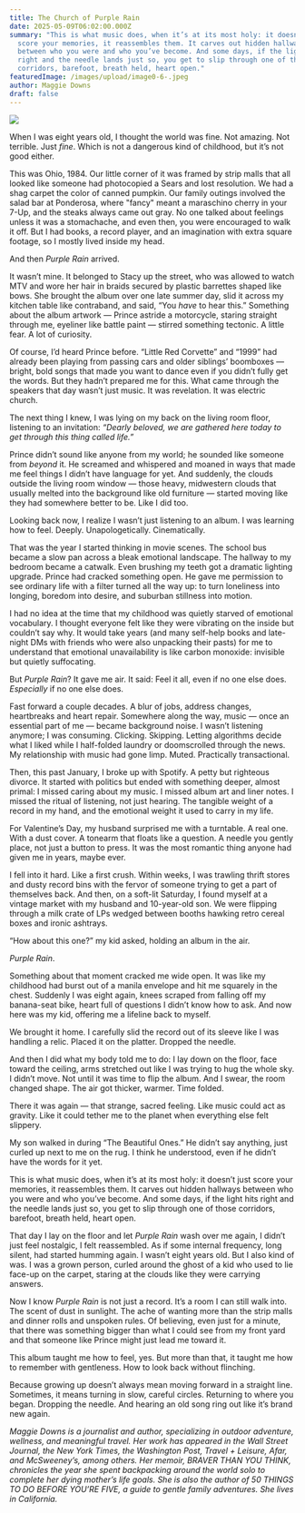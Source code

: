 ```yaml
---
title: The Church of Purple Rain
date: 2025-05-09T06:02:00.000Z
summary: "This is what music does, when it’s at its most holy: it doesn’t just
  score your memories, it reassembles them. It carves out hidden hallways
  between who you were and who you’ve become. And some days, if the light hits
  right and the needle lands just so, you get to slip through one of those
  corridors, barefoot, breath held, heart open."
featuredImage: /images/upload/image0-6-.jpeg
author: Maggie Downs
draft: false
---
```

![](/images/upload/image0-6-.jpeg)



When I was eight years old, I thought the world was fine. Not amazing. Not terrible. Just *fine*. Which is not a dangerous kind of childhood, but it’s not good either.

This was Ohio, 1984. Our little corner of it was framed by strip malls that all looked like someone had photocopied a Sears and lost resolution. We had a shag carpet the color of canned pumpkin. Our family outings involved the salad bar at Ponderosa, where "fancy" meant a maraschino cherry in your 7-Up, and the steaks always came out gray. No one talked about feelings unless it was a stomachache, and even then, you were encouraged to walk it off. But I had books, a record player, and an imagination with extra square footage, so I mostly lived inside my head.

And then *Purple Rain* arrived.

It wasn’t mine. It belonged to Stacy up the street, who was allowed to watch MTV and wore her hair in braids secured by plastic barrettes shaped like bows. She brought the album over one late summer day, slid it across my kitchen table like contraband, and said, “You *have* to hear this.” Something about the album artwork — Prince astride a motorcycle, staring straight through me, eyeliner like battle paint — stirred something tectonic. A little fear. A lot of curiosity. 

Of course, I’d heard Prince before. “Little Red Corvette” and “1999” had already been playing from passing cars and older siblings’ boomboxes — bright, bold songs that made you want to dance even if you didn’t fully get the words. But they hadn’t prepared me for this. What came through the speakers that day wasn’t just music. It was revelation. It was electric church.

The next thing I knew, I was lying on my back on the living room floor, listening to an invitation: *“Dearly beloved, we are gathered here today to get through this thing called life.”*

Prince didn’t sound like anyone from my world; he sounded like someone from *beyond* it. He screamed and whispered and moaned in ways that made me feel things I didn’t have language for yet. And suddenly, the clouds outside the living room window — those heavy, midwestern clouds that usually melted into the background like old furniture — started moving like they had somewhere better to be. Like I did too.

Looking back now, I realize I wasn’t just listening to an album. I was learning how to feel. Deeply. Unapologetically. Cinematically.

That was the year I started thinking in movie scenes. The school bus became a slow pan across a bleak emotional landscape. The hallway to my bedroom became a catwalk. Even brushing my teeth got a dramatic lighting upgrade. Prince had cracked something open. He gave me permission to see ordinary life with a filter turned all the way up: to turn loneliness into longing, boredom into desire, and suburban stillness into motion.

I had no idea at the time that my childhood was quietly starved of emotional vocabulary. I thought everyone felt like they were vibrating on the inside but couldn’t say why. It would take years (and many self-help books and late-night DMs with friends who were also unpacking their pasts) for me to understand that emotional unavailability is like carbon monoxide: invisible but quietly suffocating.

But *Purple Rain*? It gave me air. It said: Feel it all, even if no one else does. *Especially* if no one else does.

Fast forward a couple decades. A blur of jobs, address changes, heartbreaks and heart repair. Somewhere along the way, music — once an essential part of me — became background noise. I wasn’t listening anymore; I was consuming. Clicking. Skipping. Letting algorithms decide what I liked while I half-folded laundry or doomscrolled through the news. My relationship with music had gone limp. Muted. Practically transactional.

Then, this past January, I broke up with Spotify. A petty but righteous divorce. It started with politics but ended with something deeper, almost primal: I missed caring about my music. I missed album art and liner notes. I missed the ritual of listening, not just hearing. The tangible weight of a record in my hand, and the emotional weight it used to carry in my life.

For Valentine’s Day, my husband surprised me with a turntable. A real one. With a dust cover. A tonearm that floats like a question. A needle you gently place, not just a button to press. It was the most romantic thing anyone had given me in years, maybe ever.

I fell into it hard. Like a first crush. Within weeks, I was trawling thrift stores and dusty record bins with the fervor of someone trying to get a part of themselves back. And then, on a soft-lit Saturday, I found myself at a vintage market with my husband and 10-year-old son. We were flipping through a milk crate of LPs wedged between booths hawking retro cereal boxes and ironic ashtrays.

“How about this one?” my kid asked, holding an album in the air. 

*Purple Rain*. 

Something about that moment cracked me wide open. It was like my childhood had burst out of a manila envelope and hit me squarely in the chest. Suddenly I was eight again, knees scraped from falling off my banana-seat bike, heart full of questions I didn’t know how to ask. And now here was my kid, offering me a lifeline back to myself.

We brought it home. I carefully slid the record out of its sleeve like I was handling a relic. Placed it on the platter. Dropped the needle.

And then I did what my body told me to do: I lay down on the floor, face toward the ceiling, arms stretched out like I was trying to hug the whole sky. I didn’t move. Not until it was time to flip the album. And I swear, the room changed shape. The air got thicker, warmer. Time folded.

There it was again — that strange, sacred feeling. Like music could act as gravity. Like it could tether me to the planet when everything else felt slippery. 

My son walked in during “The Beautiful Ones.” He didn’t say anything, just curled up next to me on the rug. I think he understood, even if he didn’t have the words for it yet.

This is what music does, when it’s at its most holy: it doesn’t just score your memories, it reassembles them. It carves out hidden hallways between who you were and who you’ve become. And some days, if the light hits right and the needle lands just so, you get to slip through one of those corridors, barefoot, breath held, heart open.

That day I lay on the floor and let *Purple Rain* wash over me again, I didn’t just feel nostalgic, I felt reassembled. As if some internal frequency, long silent, had started humming again. I wasn’t eight years old. But I also kind of was. I was a grown person, curled around the ghost of a kid who used to lie face-up on the carpet, staring at the clouds like they were carrying answers.

Now I know *Purple Rain* is not just a record. It’s a room I can still walk into. The scent of dust in sunlight. The ache of wanting more than the strip malls and dinner rolls and unspoken rules. Of believing, even just for a minute, that there was something bigger than what I could see from my front yard and that someone like Prince might just lead me toward it.

This album taught me how to feel, yes. But more than that, it taught me how to remember with gentleness. How to look back without flinching. 

Because growing up doesn’t always mean moving forward in a straight line. Sometimes, it means turning in slow, careful circles. Returning to where you began. Dropping the needle. And hearing an old song ring out like it’s brand new again.

*Maggie Downs is a journalist and author, specializing in outdoor 
adventure, wellness, and meaningful travel. Her work has appeared in the
 Wall Street Journal, the New York Times, the Washington Post, Travel + 
Leisure, Afar, and McSweeney’s, among others. Her memoir, BRAVER THAN 
YOU THINK, chronicles the year she spent backpacking around the world 
solo to complete her dying mother’s life goals. She is also the author 
of 50 THINGS TO DO BEFORE YOU’RE FIVE, a guide to gentle family 
adventures. She lives in California.*
